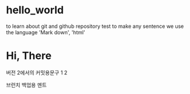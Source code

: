 # hello_world
to learn about git and github repository
test to make any sentence
we use the language 'Mark down', 'html'
<h1> Hi, There </h1>
버전 2에서의 커밋용문구
1
2

브런치 백업용 멘트